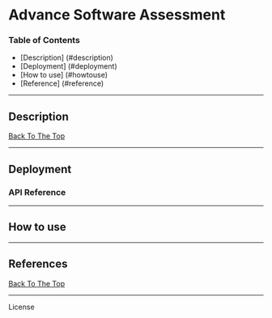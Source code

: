 # Advance Software Assessment

### Table of Contents
- [Description] (#description)
- [Deployment] (#deployment)
- [How to use] (#howtouse)
- [Reference] (#reference)


---

## Description

[Back To The Top](#remoteControl)


---

## Deployment


### API Reference


---
## How to use



---

## References


[Back To The Top](#remoteControl)


---

License
